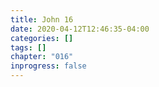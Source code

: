 ```yaml
---
title: John 16
date: 2020-04-12T12:46:35-04:00
categories: []
tags: []
chapter: "016"
inprogress: false
---
```


